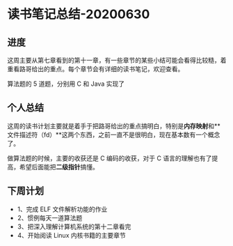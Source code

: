 # 读书笔记总结-20200630
## 进度
这周主要从第七章看到的第十一章，有一些章节的某些小结可能会看得比较糙，着重看路哥给出的重点。每个章节会有详细的读书笔记，欢迎查看。

算法题的 5 道题，分别用 C 和 Java 实现了

## 个人总结
这周的读书计划主要就是着手于把路哥给出的重点搞明白，特别是**内存映射**和**文件描述符（fd）**这两个东西，之前一直不是很明白，现在基本数有一个概念了。

做算法题的时候，主要的收获还是 C 编码的收获，对于 C 语言的理解也有了提高，希望后面能把**二级指针**搞懂。

## 下周计划
- 1、完成 ELF 文件解析功能的作业
- 2、惯例每天一道算法题
- 3、把深入理解计算机系统的第十二章看完
- 4、开始阅读 Linux 内核书籍的主要章节